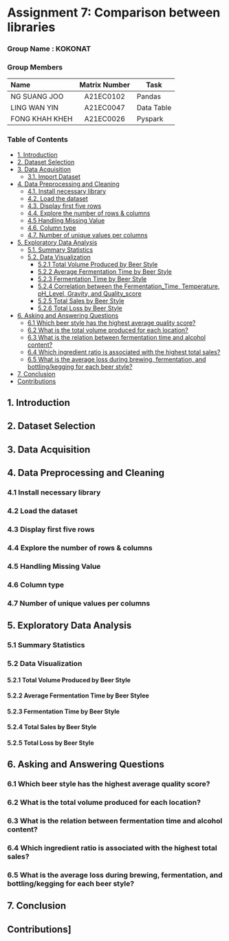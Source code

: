 # Assignment 7: Comparison between libraries


### Group Name : KOKONAT

### Group Members

| Name                                     | Matrix Number | Task |
| :---------------------------------------- | :-------------: | ------------- |
|NG SUANG JOO        | A21EC0102     | Pandas  |
|LING WAN YIN         | A21EC0047     | Data Table  |
|FONG KHAH KHEH         | A21EC0026   | Pyspark   |

### Table of Contents
+ [1. Introduction](#intro)
+ [2. Dataset Selection](#dataset_selection)
+ [3. Data Acquisition](#data_acquisition)
  + [3.1. Import Dataset](#import_data)
+ [4. Data Preprocessing and Cleaning](#data_preprocessing)
  + [4.1. Install necessary library](#library)
  + [4.2. Load the dataset](#data_loading)
  + [4.3. Display first five rows](#rows)
  + [4.4. Explore the number of rows & columns](#num_rows)
  + [4.5 Handling Missing Value](#missing_value)
  + [4.6. Column type](#column_type)
  + [4.7. Number of unique values per columns](#unique)
+ [5. Exploratory Data Analysis](#eda)
  + [5.1. Summary Statistics](#sum_stat)
  + [5.2. Data Visualization](#data_visual)
    + [5.2.1 Total Volume Produced by Beer Style](#total_volume)
    + [5.2.2 Average Fermentation Time by Beer Style](#avg)
    + [5.2.3 Fermentation Time by Beer Style](#fermentation_time)
    + [5.2.4 Correlation between the Fermentation_Time, Temperature, pH_Level, Gravity, and Quality_score](#corr)
    + [5.2.5 Total Sales by Beer Style](#sales)
    + [5.2.6 Total Loss by Beer Style](#loss)
+ [6. Asking and Answering Questions](#qna)
  + [6.1 Which beer style has the highest average quality score?](#q1)
  + [6.2 What is the total volume produced for each location?](#q2)
  + [6.3 What is the relation between fermentation time and alcohol content?](#q3)
  + [6.4 Which ingredient ratio is associated with the highest total sales?](#q4)
  + [6.5 What is the average loss during brewing, fermentation, and bottling/kegging for each beer style?](#q5)
+ [7. Conclusion](#conclusion)
+ [Contributions](#contribution)

## 1. Introduction <a name = "intro"></a>


## 2. Dataset Selection <a name = "dataset_selection"></a>


## 3. Data Acquisition <a name = "data_acquisition"></a>

## 4. Data Preprocessing and Cleaning <a name = "data_preprocessing"></a>

### 4.1 Install necessary library <a name = "library"></a>

### 4.2 Load the dataset <a name = "data_loading"></a>

### 4.3 Display first five rows <a name = "rows"></a>

### 4.4 Explore the number of rows & columns <a name = "num_rows"></a>

### 4.5 Handling Missing Value <a name = "missing_value"></a>

### 4.6 Column type <a name = "column_type"></a>

### 4.7 Number of unique values per columns <a name = "unique"></a>

## 5. Exploratory Data Analysis  <a name = "eda"></a>

### 5.1  Summary Statistics  <a name = "sum_stat"></a>

### 5.2  Data Visualization  <a name = "data_visual"></a>

#### 5.2.1  Total Volume Produced by Beer Style  <a name = "total_volume"></a>

#### 5.2.2  Average Fermentation Time by Beer Stylee  <a name = "avg"></a>

#### 5.2.3  Fermentation Time by Beer Style  <a name = "fermentation_time"></a>

#### 5.2.4  Total Sales by Beer Style <a name = "sales"></a>

#### 5.2.5  Total Loss by Beer Style <a name = "loss"></a>

## 6. Asking and Answering Questions <a name = "qna"></a>

### 6.1 Which beer style has the highest average quality score?<a name = "q1"></a>

### 6.2 What is the total volume produced for each location? <a name = "q2"></a>

### 6.3 What is the relation between fermentation time and alcohol content?<a name = "q3"></a>

### 6.4 Which ingredient ratio is associated with the highest total sales?<a name = "q4"></a>

### 6.5 What is the average loss during brewing, fermentation, and bottling/kegging for each beer style?<a name = "q5"></a>

## 7. Conclusion <a name = "conclusion"></a>

## Contributions]<a name = "contribution"></a>





